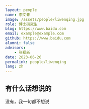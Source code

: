 ```yaml
---
layout: people
name: 李文青
image: /assets/people/liwenqing.jpg
role: 博士研究生
blog: https://www.baidu.com
email: example@example.com
github: https://www.baidu.com
alumni: false
advisors:
    - 张福新
date: 2023-06-26
permalink: people/liwenqing
lang: zh
---
```


## 有什么话想说的

没有，我一句都不想说